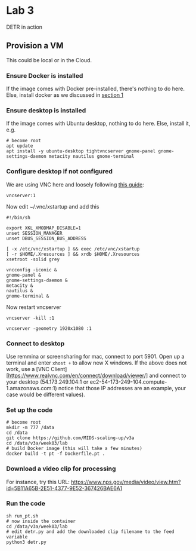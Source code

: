 # Lab 3
DETR in action

## Provision a VM
This could be local or in the Cloud.

### Ensure Docker is installed
If the image comes with Docker pre-installed, there's nothing to do here. Else, install docker as we discussed in [section 1](https://github.com/MIDS-scaling-up/v3a/tree/master/week01/hw)

### Ensure desktop is installed
If the image comes with Ubuntu desktop, nothing to do here. Else, install it, e.g. 
```
# become root
apt update
apt install -y ubuntu-desktop tightvncserver gnome-panel gnome-settings-daemon metacity nautilus gnome-terminal
```
### Configure desktop if not configured
We are using VNC here and loosely following [this guide](https://ubuntu.com/tutorials/ubuntu-desktop-aws):
```
vncserver:1
```
Now edit ~/.vnc/xstartup and add this
```
#!/bin/sh

export XKL_XMODMAP_DISABLE=1
unset SESSION_MANAGER
unset DBUS_SESSION_BUS_ADDRESS

[ -x /etc/vnc/xstartup ] && exec /etc/vnc/xstartup
[ -r $HOME/.Xresources ] && xrdb $HOME/.Xresources
xsetroot -solid grey

vncconfig -iconic &
gnome-panel &
gnome-settings-daemon &
metacity &
nautilus &
gnome-terminal &
```
Now restart vncserver
```
vncserver -kill :1

vncserver -geometry 1920x1080 :1
```
### Connect to desktop
Use remmina or screensharing for mac, connect to port 5901. Open up a terminal and enter ```xhost +``` to allow new X windows.
If the above does not work, use a [VNC Client][https://www.realvnc.com/en/connect/download/viewer/] and connect to your desktop (54.173.249.104:1 or ec2-54-173-249-104.compute-1.amazonaws.com:1) notice that those IP addresses are an example, your case would be different values).

### Set up the code
```
# become root
mkdir -m 777 /data
cd /data
git clone https://github.com/MIDS-scaling-up/v3a
cd /data/v3a/week03/lab
# build Docker image (this will take a few minutes)
docker build -t pt -f Dockerfile.pt . 
```
### Download a video clip for processing
For instance, try this URL: https://www.nps.gov/media/video/view.htm?id=5B11A65B-2E51-4377-9E52-367426BAE6A1
### Run the code
```
sh run_pt.sh
# now inside the container
cd /data/v3a/week03/lab
# edit detr.py and add the downloaded clip filename to the feed variable
python3 detr.py
```
